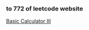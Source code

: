 ### to 772 of leetcode website

[Basic Calculator III](https://leetcode-cn.com/problems/basic-calculator-iii/)